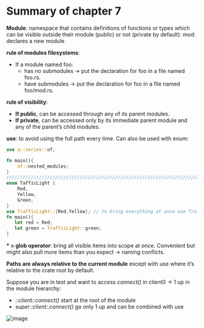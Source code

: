# Summary of chapter 7
**Module**: namespace that contains definitions of functions or types which can be visible outside their module (public) or not (private by default): mod: declares a new module 

**rule of modules filesystems**:
-	If a module named foo:
    - has no submodules -> put the declaration for foo in a file named foo.rs.
    - have submodules    -> put the declaration for foo in a file named foo/mod.rs.

**rule of visibility**: 
-	**If public**, can be accessed through any of its parent modules.
-	**If private**, can be accessed only by its immediate parent module and any of the parent’s child modules.

**use**: to avoid using the full path every time. Can also be used with enum:
```rust
use a::series::of;

fn main(){
    of::nested_modules;
}
///////////////////////////////////////////////////////////////////////
enum TafficLight {
    Red,
    Yellow,
    Green,
}
use TrafficLight::{Red,Yellow}; // to bring everything at once use TrafficLight::*
fn main(){
   let red = Red;
   let green = TrafficLight::green;
}
```

**\* = glob operator**: bring all visible items into scope at once. Convenient but might also pull more items than you expect -> naming conflicts.

**Paths are always relative to the current module** except with use where it’s relative to the crate root by default.

Suppose you are in test and want to access _connect()_ in client0 -> 1 up in the module hierarchy:
- _::client::connect()_ start at the root of the module
- _super::client:.connect()_ go only 1 up and can be combined with use

![image](https://user-images.githubusercontent.com/61462365/226268113-1383f420-15ed-4207-8bad-431296ae3cee.png)

